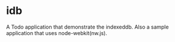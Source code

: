 # idb

A Todo application that demonstrate the indexeddb. Also a sample application that uses node-webkit(nw.js).

